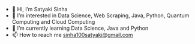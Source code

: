 - 👋 Hi, I’m Satyaki Sinha
- 👀 I’m interested in Data Science, Web Scraping, Java, Python, Quantum Computing and Cloud Computing
- 🌱 I’m currently learning Data Science, Java and Python
- 📫 How to reach me sinha100satyaki@gmail.com

<!---
SatyakiSinha2000/SatyakiSinha2000 is a ✨ special ✨ repository because its `README.md` (this file) appears on your GitHub profile.
You can click the Preview link to take a look at your changes.
--->
